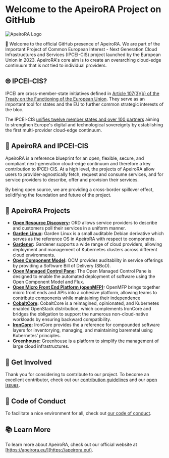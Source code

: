 # Welcome to the ApeiroRA Project on GitHub

![ApeiroRA Logo](https://raw.githubusercontent.com/apeirora/.github/main/.github/assets/ApeiroRA.svg)

:wave: Welcome to the official GitHub presence of ApeiroRA. We are part of the Important Project of Common European Interest - Next Generation Cloud Infrastructures and Services (IPCEI-CIS) project launched by the European Union in 2023. ApeiroRA's core aim is to create an overarching cloud-edge continuum that is not tied to individual providers. 

## :globe_with_meridians: IPCEI-CIS?

IPCEI are cross-member-state initiatives defined in [Article 107(3)(b) of the Treaty on the Functioning of the European Union](https://eur-lex.europa.eu/legal-content/EN/TXT/HTML/?uri=CELEX:12008E107). They serve as an important tool for states and the EU to further common strategic interests of the bloc.

The IPCEI-CIS [unifies twelve member states and over 100 partners](https://www.bmwk.de/Redaktion/EN/Artikel/Industry/ipcei-cis.html) aiming to strengthen Europe's digital and technological sovereignty by establishing the first multi-provider cloud-edge continuum.

## :handshake: ApeiroRA and IPCEI-CIS

ApeiroRA is a reference blueprint for an open, flexible, secure, and compliant next-generation cloud-edge continuum and therefore a key contribution to IPCEI-CIS. At a high level, the projects of ApeiroRA allow users to provider-agnostically fetch, request and consume services, and for service providers to describe, offer and provision their services.

By being open source, we are providing a cross-border spillover effect, solidifying the foundation and future of the project.

## :penguin: ApeiroRA Projects

- **[Open Resource Discovery](https://github.com/SAP/open-resource-discovery):** ORD allows service providers to describe and customers poll their services in a uniform manner.
- **[Garden Linux](https://github.com/gardenlinux/):**  Garden Linux is a small auditable Debian derivative which serves as the reference OS in ApeiroRA with respect to components.
- **[Gardener](https://github.com/gardener/):**  Gardener supports a wide range of cloud providers, allowing deployment and management of Kubernetes clusters across different cloud environments.
- **[Open Component Model](https://github.com/open-component-model/):** OCM provides auditability in service offerings by providing a Software Bill of Delivery (SBoD).
- **[Open Managed Control Pane](https://github.com/open-component-model/ocm-controller):**  The Open Managed Control Pane is designed to enable the automated deployment of software using the Open Component Model and Flux.
- **[Open Micro Front End Platform (openMFP)](https://github.com/openmfp):**  OpenMFP brings together micro front ends and APIs into a cohesive platform, allowing teams to contribute components while maintaining their independence
- **[CobaltCore](https://github.com/cobaltcore-dev):**  CobaltCore is a reimagined, opinionated, and Kubernetes enabled OpenStack distribution, which complements IronCore and bridges the obligation to support the numerous non-cloud-native workloads by ensuring backward compatibility.
- **[IronCore](https://github.com/ironcore-dev):**  IronCore provides the a reference for compounded software layers for inventorying, managing, and maintaining baremetal using Kubernetes’ principles.
- **[Greenhouse](https://github.com/cloudoperators):**  Greenhouse is a platform to simplify the management of large cloud infrastructures.

## :busts_in_silhouette: Get Involved

Thank you for considering to contribute to our project.
To become an excellent contributor, check out our [contribution guidelines](https://github.com/apeirora/community/blob/main/CONTRIBUTING.md) and our [open issues](https://github.com/issues?q=is%3Aopen+is%3Aissue+org%3Aapeirora+archived%3Afalse+).

## :blue_heart: Code of Conduct

To facilitate a nice environment for all, check out [our code of conduct](https://github.com/apeirora/.github/blob/main/CODE_OF_CONDUCT.md).

## :books: Learn More

To learn more about ApeiroRA, check out our official website at [https://apeirora.eu/](https://apeirora.eu/).
